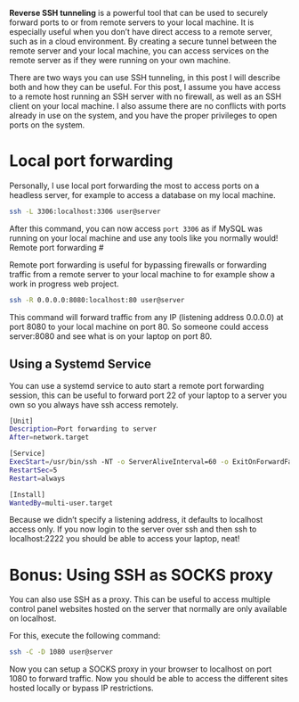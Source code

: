 **Reverse SSH tunneling** is a powerful tool that can be used to securely forward ports to or from remote servers to your local machine. It is especially useful when you don’t have direct access to a remote server, such as in a cloud environment. By creating a secure tunnel between the remote server and your local machine, you can access services on the remote server as if they were running on your own machine.

There are two ways you can use SSH tunneling, in this post I will describe both and how they can be useful. For this post, I assume you have access to a remote host running an SSH server with no firewall, as well as an SSH client on your local machine. I also assume there are no conflicts with ports already in use on the system, and you have the proper privileges to open ports on the system.


# Local port forwarding

Personally, I use local port forwarding the most to access ports on a headless server, for example to access a database on my local machine.

```bash
ssh -L 3306:localhost:3306 user@server
```

After this command, you can now access `port 3306` as if MySQL was running on your local machine and use any tools like you normally would!
Remote port forwarding #

Remote port forwarding is useful for bypassing firewalls or forwarding traffic from a remote server to your local machine to for example show a work in progress web project.

```bash
ssh -R 0.0.0.0:8080:localhost:80 user@server
```

This command will forward traffic from any IP (listening address 0.0.0.0) at port 8080 to your local machine on port 80. So someone could access server:8080 and see what is on your laptop on port 80.

## Using a Systemd Service

You can use a systemd service to auto start a remote port forwarding session, this can be useful to forward port 22 of your laptop to a server you own so you always have ssh access remotely.

```bash
[Unit]
Description=Port forwarding to server
After=network.target

[Service]
ExecStart=/usr/bin/ssh -NT -o ServerAliveInterval=60 -o ExitOnForwardFailure=yes -R 2222:localhost:22 user@server
RestartSec=5
Restart=always

[Install]
WantedBy=multi-user.target
```

Because we didn’t specify a listening address, it defaults to localhost access only. If you now login to the server over ssh and then ssh to localhost:2222 you should be able to access your laptop, neat!

# Bonus: Using SSH as SOCKS proxy

You can also use SSH as a proxy. This can be useful to access multiple control panel websites hosted on the server that normally are only available on localhost.

For this, execute the following command:

```bash
ssh -C -D 1080 user@server
```

Now you can setup a SOCKS proxy in your browser to localhost on port 1080 to forward traffic. Now you should be able to access the different sites hosted locally or bypass IP restrictions.
